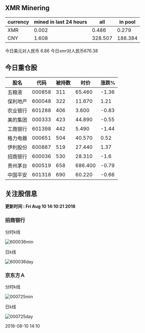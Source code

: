 ## XMR Minering

|currency|mined in last 24 hours|all|in pool|
|---|---|---|---|
|XMR|0.002|0.486|0.279|
|CNY|1.608|328.507|188.384|

今日美元对人民币 6.86	今日xmr对人民币676.38


## 今日重仓股 

|股名|代码|被持数|时价|涨跌%|
|---|---|---|---|---|
|五粮液|000858|311|65.460|-1.36|
|保利地产|600048|322|11.670|1.21|
|农业银行|601288|406|3.600|-0.83|
|美的集团|000333|423|44.890|-0.55|
|工商银行|601398|442|5.490|-1.44|
|格力电器|000651|504|40.570|0.52|
|伊利股份|600887|519|27.440|1.37|
|招商银行|600036|530|28.310|-1.6|
|贵州茅台|600519|658|686.400|-0.79|
|中国平安|601318|690|60.220|-0.66|

## 关注股信息
**更新时间 : Fri Aug 10 14:10:21 2018**
### 招商银行 
分时k线

![600036min](http://image.sinajs.cn/newchart/min/n/sh600036.gif)

日k线

![600036day](http://image.sinajs.cn/newchart/daily/n/sh600036.gif)

### 京东方Ａ 
分时k线

![000725min](http://image.sinajs.cn/newchart/min/n/sz000725.gif)

日k线

![000725day](http://image.sinajs.cn/newchart/daily/n/sz000725.gif)

2018-08-10 14:10